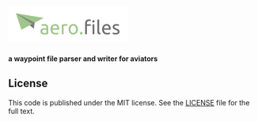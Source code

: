 # ![aerofiles](img/logo.png)

**a waypoint file parser and writer for aviators**

## License

This code is published under the MIT license. See the [LICENSE](LICENSE) file for the full text.
